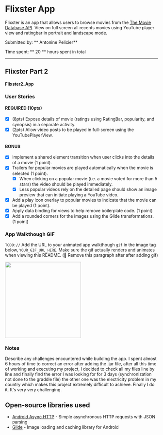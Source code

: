 # Flixster App
Flixster is an app that allows users to browse movies from the [The Movie Database API](http://docs.themoviedb.apiary.io/#). 
View on full screen all recents movies using YouTube player view and ratingbar in portrait and landscape mode.

Submitted by: ** Antonine Pelicier**

Time spent: ** 20 ** hours spent in total

---

## Flixster Part 2

#### Flixster2_App


### User Stories

#### REQUIRED (10pts)

- [X] (8pts) Expose details of movie (ratings using RatingBar, popularity, and synopsis) in a separate activity.
- [X] (2pts) Allow video posts to be played in full-screen using the YouTubePlayerView.

#### BONUS

- [X] Implement a shared element transition when user clicks into the details of a movie (1 point).
- [X] Trailers for popular movies are played automatically when the movie is selected (1 point).
  - [X] When clicking on a popular movie (i.e. a movie voted for more than 5 stars) the video should be played immediately.
  - [X] Less popular videos rely on the detailed page should show an image preview that can initiate playing a YouTube video.
- [X] Add a play icon overlay to popular movies to indicate that the movie can be played (1 point).
- [X] Apply data binding for views to help remove boilerplate code. (1 point)
- [X] Add a rounded corners for the images using the Glide transformations. (1 point)

### App Walkthough GIF

`TODO://` Add the URL to your animated app walkthough `gif` in the image tag below, `YOUR_GIF_URL_HERE`. Make sure the gif actually renders and animates when viewing this README. (🚫 Remove this paragraph after after adding gif)

<img src="YOUR_GIF_URL_HERE" width=250><br>

### Notes

Describe any challenges encountered while building the app.
I spent almost 6 hours of time to correct an error after adding the .jar file, after all this time of working and executing my project, I decided to check all my files line by line and finally find  the error I was looking for for 3 days (synchronization not done to the graddle file) 
the other one was the electricity problem in my country which makes this project extremely difficult to achieve. Finally I do it. It's very very challenging.

## Open-source libraries used
- [Android Async HTTP](https://github.com/codepath/CPAsyncHttpClient) - Simple asynchronous HTTP requests with JSON parsing
- [Glide](https://github.com/bumptech/glide) - Image loading and caching library for Android
